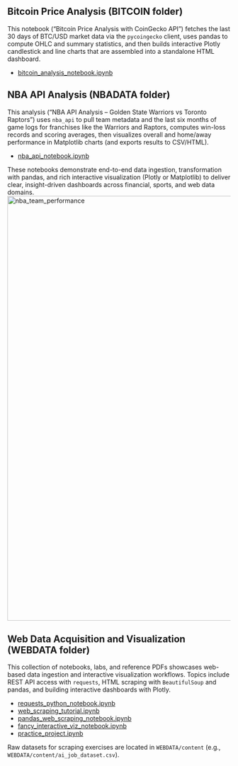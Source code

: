 ## Bitcoin Price Analysis (BITCOIN folder)

This notebook (“Bitcoin Price Analysis with CoinGecko API”) fetches the last 30 days of
BTC/USD market data via the `pycoingecko` client, uses pandas to compute OHLC and summary
statistics, and then builds interactive Plotly candlestick and line charts that are
assembled into a standalone HTML dashboard.

- [bitcoin_analysis_notebook.ipynb](BITCOIN/bitcoin_analysis_notebook.ipynb)

## NBA API Analysis (NBADATA folder)

This analysis (“NBA API Analysis – Golden State Warriors vs Toronto Raptors”) uses
`nba_api` to pull team metadata and the last six months of game logs for franchises like
the Warriors and Raptors, computes win-loss records and scoring averages, then
visualizes overall and home/away performance in Matplotlib charts (and exports results
to CSV/HTML).

- [nba_api_notebook.ipynb](NBADATA/nba_api_notebook.ipynb)

These notebooks demonstrate end-to-end data ingestion, transformation with pandas, and
rich interactive visualization (Plotly or Matplotlib) to deliver clear, insight-driven
dashboards across financial, sports, and web data domains.
<img width="959" alt="nba_team_performance" src="https://github.com/user-attachments/assets/50dc473f-7b0c-49fd-9aa1-bf4dd0235269" />



## Web Data Acquisition and Visualization (WEBDATA folder)

This collection of notebooks, labs, and reference PDFs showcases web-based data
ingestion and interactive visualization workflows. Topics include REST API access with
`requests`, HTML scraping with `BeautifulSoup` and pandas, and building interactive
dashboards with Plotly.

- [requests_python_notebook.ipynb](WEBDATA/requests_python_notebook.ipynb)
- [web_scraping_tutorial.ipynb](WEBDATA/web_scraping_tutorial.ipynb)
- [pandas_web_scraping_notebook.ipynb](WEBDATA/pandas_web_scraping_notebook.ipynb)
- [fancy_interactive_viz_notebook.ipynb](WEBDATA/fancy_interactive_viz_notebook.ipynb)
- [practice_project.ipynb](WEBDATA/practice_project.ipynb)

Raw datasets for scraping exercises are located in `WEBDATA/content` (e.g.,
`WEBDATA/content/ai_job_dataset.csv`).
